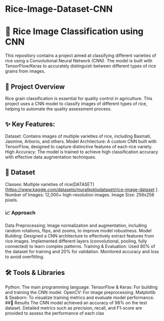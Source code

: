 # Rice-Image-Dataset-CNN 



# 🍚 Rice Image Classification using CNN
This repository contains a project aimed at classifying different varieties of rice using a Convolutional Neural Network (CNN). The model is built with TensorFlow/Keras to accurately distinguish between different types of rice grains from images.

## 🚀 Project Overview
Rice grain classification is essential for quality control in agriculture. This project uses a CNN model to classify images of different types of rice, helping to automate the quality assessment process.

## ✨ Key Features:
Dataset: Contains images of multiple varieties of rice, including Basmati, Jasmine, Arborio, and others.
Model Architecture: A custom CNN built with TensorFlow, designed to capture distinctive features of each rice variety.
High Accuracy: The model is trained to achieve high classification accuracy with effective data augmentation techniques.
## 📁 Dataset
Classes: Multiple varieties of rice(DATASET)[https://www.kaggle.com/datasets/muratkokludataset/rice-image-dataset ].
Number of Images: 12,000+ high-resolution images.
Image Size: 256x256 pixels.
### 📈 Approach
Data Preprocessing: Image normalization and augmentation, including random rotations, flips, and zooms, to improve model robustness.
Model Building:
Designed a CNN architecture to effectively extract features from rice images.
Implemented different layers (convolutional, pooling, fully connected) to learn complex patterns.
Training & Evaluation:
Used 80% of the dataset for training and 20% for validation.
Monitored accuracy and loss to avoid overfitting.
## 🛠️ Tools & Libraries
Python: The main programming language.
TensorFlow & Keras: For building and training the CNN model.
OpenCV: For image preprocessing.
Matplotlib & Seaborn: To visualize training metrics and evaluate model performance.
##🎯 Results
The CNN model achieved an accuracy of 98% on the test dataset.
Detailed metrics such as precision, recall, and F1-score are provided to assess the performance of each clas
